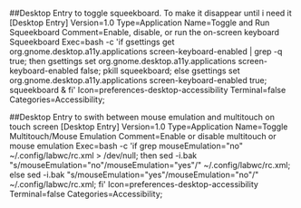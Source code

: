 ##Desktop Entry to toggle squeekboard. To make it disappear until i need it
[Desktop Entry]
Version=1.0
Type=Application
Name=Toggle and Run Squeekboard
Comment=Enable, disable, or run the on-screen keyboard Squeekboard
Exec=bash -c 'if gsettings get org.gnome.desktop.a11y.applications screen-keyboard-enabled | grep -q true; then gsettings set org.gnome.desktop.a11y.applications screen-keyboard-enabled false; pkill squeekboard; else gsettings set org.gnome.desktop.a11y.applications screen-keyboard-enabled true; squeekboard & fi'
Icon=preferences-desktop-accessibility
Terminal=false
Categories=Accessibility;

##Desktop Entry to swith between mouse emulation and multitouch on touch screen
[Desktop Entry]
Version=1.0
Type=Application
Name=Toggle Multitouch/Mouse Emulation
Comment=Enable or disable multitouch or mouse emulation
Exec=bash -c 'if grep mouseEmulation="no" ~/.config/labwc/rc.xml > /dev/null; then sed -i.bak "s/mouseEmulation=\"no\"/mouseEmulation=\"yes\"/" ~/.config/labwc/rc.xml; else sed -i.bak "s/mouseEmulation=\"yes\"/mouseEmulation=\"no\"/" ~/.config/labwc/rc.xml; fi'
Icon=preferences-desktop-accessibility
Terminal=false
Categories=Accessibility;
